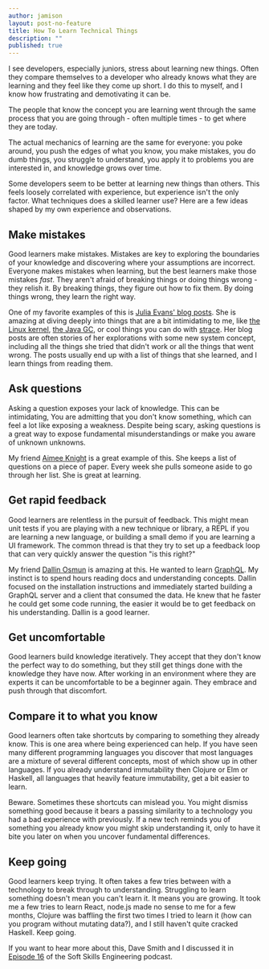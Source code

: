 ```yaml
---
author: jamison
layout: post-no-feature
title: How To Learn Technical Things
description: ""
published: true
---
```



I see developers, especially juniors, stress about learning new things. Often
they compare themselves to a developer who already knows what they are
learning and they feel like they come up short. I do this to myself, and I know
how frustrating and demotivating it can be.

The people that know the concept you are learning went through the same process
that you are going through - often multiple times - to get where they are
today.

The actual mechanics of learning are the same for everyone: you poke around,
you push the edges of what you know, you make mistakes, you do dumb things, you
struggle to understand, you apply it to problems you are interested in, and
knowledge grows over time.

Some developers seem to be better at learning new things than others. This
feels loosely correlated with experience, but experience isn't the only factor.
What techniques does a skilled learner use? Here are a few ideas shaped by my
own experience and observations.

## Make mistakes

Good learners make mistakes. Mistakes are key to exploring the boundaries of
your knowledge and discovering where your assumptions are incorrect.  Everyone
makes mistakes when learning, but the best learners make those mistakes *fast*.
They aren't afraid of breaking things or doing things wrong - they relish it.
By breaking things, they figure out how to fix them. By doing things
wrong, they learn the right way.

One of my favorite examples of this is [Julia Evans' blog
posts](http://jvns.ca/). She is amazing at diving deeply into things that are a
bit intimidating to me, like [the Linux
kernel](http://jvns.ca/blog/2014/01/04/4-paths-to-being-a-kernel-hacker/), [the
Java GC](http://jvns.ca/blog/2016/01/03/java-isnt-slow/), or cool things you
can do with
[strace](http://jvns.ca/blog/2016/05/06/a-workshop-on-strace-and-tcpdump/). Her
blog posts are often stories of her explorations with some new system concept,
including all the things she tried that didn't work or all the things that went
wrong. The posts usually end up with a list of things that she learned, and I
learn things from reading them.


## Ask questions

Asking a question exposes your lack of knowledge. This can be intimidating, You
are admitting that you don't know something, which can feel a lot like exposing
a weakness.  Despite being scary, asking questions is a great way to expose
fundamental misunderstandings or make you aware of unknown unknowns.

My friend [Aimee Knight](http://www.aimeemarieknight.com/) is a great example
of this. She keeps a list of questions on a piece of paper. Every week she
pulls someone aside to go through her list.  She is great at learning.

## Get rapid feedback

Good learners are relentless in the pursuit of feedback. This might mean unit
tests if you are playing with a new technique or library, a REPL if you are
learning a new language, or building a small demo if you are learning a UI
framework. The common thread is that they try to set up a feedback loop that can
very quickly answer the question "is this right?"

My friend [Dallin Osmun](https://github.com/numso) is amazing at this. He
wanted to learn [GraphQL](http://graphql.org/). My instinct is to spend hours
reading docs and understanding concepts. Dallin focused on the installation
instructions and immediately started building a GraphQL server and a client
that consumed the data. He knew that he faster he could get some code running,
the easier it would be to get feedback on his understanding.  Dallin is a good
learner.

## Get uncomfortable

Good learners build knowledge iteratively. They accept that they don't know the
perfect way to do something, but they still get things done with the knowledge
they have now. After working in an environment where they are experts it can be
uncomfortable to be a beginner again. They embrace and push through that
discomfort.

## Compare it to what you know

Good learners often take shortcuts by comparing to something they already know.
This is one area where being experienced can help. If you have seen many
different programming languages you discover that most languages are a mixture
of several different concepts, most of which show up in other languages. If you
already understand immutability then Clojure or Elm or Haskell, all languages
that heavily feature immutability, get a bit easier to learn.

Beware. Sometimes these shortcuts can mislead you. You might dismiss something
good because it bears a passing similarity to a technology you had a bad
experience with previously. If a new tech reminds you of something you already
know you might skip understanding it, only to have it bite you later on when
you uncover fundamental differences.

## Keep going

Good learners keep trying. It often takes a few tries between with a technology
to break through to understanding. Struggling to learn something doesn't mean
you can't learn it. It means you are growing.  It took me a few tries to learn
React, node.js made no sense to me for a few months, Clojure was baffling the
first two times I tried to learn it (how can you program without mutating
data?), and I still haven't quite cracked Haskell.  Keep going.

If you want to hear more about this, Dave Smith and I discussed it in [Episode
16](http://thesmithfam.org/podcasts/sse-016.mp3?rss=true) of the Soft Skills
Engineering podcast.
